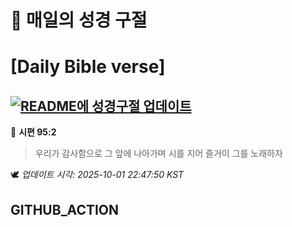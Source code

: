 # 🙏 매일의 성경 구절
# [Daily Bible verse]
## [![README에 성경구절 업데이트](https://github.com/DONGSUKA/first_test/actions/workflows/update-readme-bible.yml/badge.svg)](https://github.com/DONGSUKA/first_test/actions/workflows/update-readme-bible.yml)
<!-- START_BIBLE_VERSE -->
📖 **시편 95:2**
> 우리가 감사함으로 그 앞에 나아가며 시를 지어 즐거이 그를 노래하자

🕊️ _업데이트 시각: 2025-10-01 22:47:50 KST_
  <!-- END_BIBLE_VERSE -->
## GITHUB_ACTION
